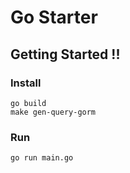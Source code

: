 # Go Starter
## Getting Started !!

### Install
```shell
go build
make gen-query-gorm
```
### Run
```shell
go run main.go
```
